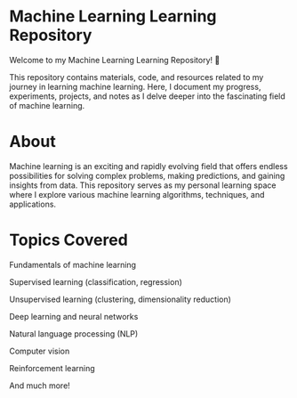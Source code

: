 # Machine Learning Learning Repository
Welcome to my Machine Learning Learning Repository! 🚀

This repository contains materials, code, and resources related to my journey in learning machine learning. Here, I document my progress, experiments, projects, and notes as I delve deeper into the fascinating field of machine learning.

# About

Machine learning is an exciting and rapidly evolving field that offers endless possibilities for solving complex problems, making predictions, and gaining insights from data. This repository serves as my personal learning space where I explore various machine learning algorithms, techniques, and applications.

# Topics Covered

Fundamentals of machine learning

Supervised learning (classification, regression)

Unsupervised learning (clustering, dimensionality reduction)

Deep learning and neural networks

Natural language processing (NLP)

Computer vision

Reinforcement learning

And much more!
